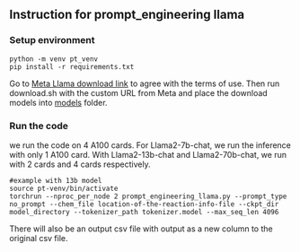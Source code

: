 ## Instruction for prompt_engineering llama
### Setup environment
```
python -m venv pt_venv
pip install -r requirements.txt
```
Go to [Meta Llama download link](https://llama.meta.com/llama-downloads/) to agree with the terms of use. Then run download.sh with the custom URL from Meta and place the download models into [models](https://github.com/joker-bruce/LLM_Extraction_Chem/tree/main/models) folder.  

### Run the code
we run the code on 4 A100 cards. For Llama2-7b-chat, we run the inference with only 1 A100 card. With Llama2-13b-chat and Llama2-70b-chat, we run with 2 cards and 4 cards respectively. 
```
#example with 13b model
source pt-venv/bin/activate
torchrun --nproc_per_node 2 prompt_engineering_llama.py --prompt_type no_prompt --chem_file location-of-the-reaction-info-file --ckpt_dir model_directory --tokenizer_path tokenizer.model --max_seq_len 4096
```
There will also be an output csv file with output as a new column to the original csv file.
